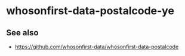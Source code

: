 # whosonfirst-data-postalcode-ye

## See also

* https://github.com/whosonfirst-data/whosonfirst-data-postalcode
